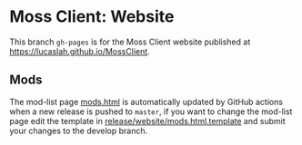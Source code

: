 # Moss Client: Website

This branch `gh-pages` is for the Moss Client website published at https://lucaslah.github.io/MossClient.

## Mods
The mod-list page [mods.html](mods.html) is automatically updated by GitHub actions when a new release is pushed to `master`, if you want to change the mod-list page edit the template in [release/website/mods.html.template](https://github.com/Lucaslah/MossClient/blob/develop/release/website/mods.html.template) and submit your changes to the develop branch.
